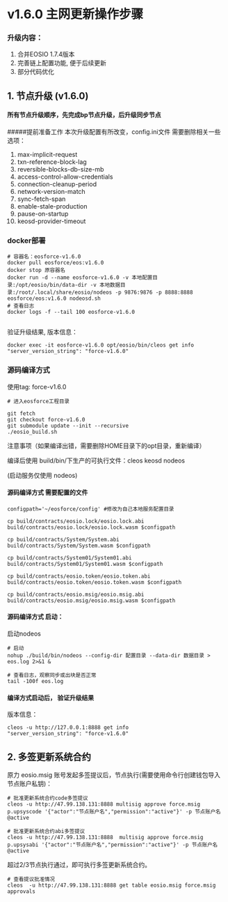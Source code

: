 # v1.6.0 主网更新操作步骤


### 升级内容：

1. 合并EOSIO 1.7.4版本
2. 完善链上配置功能, 便于后续更新
3. 部分代码优化





## 1. 节点升级 (v1.6.0)

#### 所有节点升级顺序，先完成bp节点升级，后升级同步节点

#####提前准备工作
本次升级配置有所改变，config.ini文件 需要删除相关一些选项：

1. max-implicit-request
2. txn-reference-block-lag
3. reversible-blocks-db-size-mb
4. access-control-allow-credentials
5. connection-cleanup-period
6. network-version-match
7. sync-fetch-span
8. enable-stale-production
9. pause-on-startup
10. keosd-provider-timeout

 

### docker部署

```
# 容器名：eosforce-v1.6.0
docker pull eosforce/eos:v1.6.0
docker stop 原容器名
docker run -d --name eosforce-v1.6.0 -v 本地配置目录:/opt/eosio/bin/data-dir -v 本地数据目录:/root/.local/share/eosio/nodeos -p 9876:9876 -p 8888:8888 eosforce/eos:v1.6.0 nodeosd.sh
# 查看日志
docker logs -f --tail 100 eosforce-v1.6.0
    
```
验证升级结果, 版本信息：
```shell
docker exec -it eosforce-v1.6.0 opt/eosio/bin/cleos get info
"server_version_string": "force-v1.6.0"
```

### 源码编译方式
使用tag: force-v1.6.0 


```shell
# 进入eosforce工程目录

git fetch
git checkout force-v1.6.0
git submodule update --init --recursive
./eosio_build.sh
```

注意事项（如果编译出错，需要删除HOME目录下的opt目录，重新编译）

编译后使用 build/bin/下生产的可执行文件：cleos  keosd  nodeos

(启动服务仅使用 nodeos)

#### 源码编译方式 需要配置的文件
```shell
configpath='~/eosforce/config' #修改为自己本地服务配置目录

cp build/contracts/eosio.lock/eosio.lock.abi  build/contracts/eosio.lock/eosio.lock.wasm $configpath

cp build/contracts/System/System.abi build/contracts/System/System.wasm $configpath

cp build/contracts/System01/System01.abi build/contracts/System01/System01.wasm $configpath

cp build/contracts/eosio.token/eosio.token.abi build/contracts/eosio.token/eosio.token.wasm $configpath

cp build/contracts/eosio.msig/eosio.msig.abi build/contracts/eosio.msig/eosio.msig.wasm $configpath
```

#### 源码编译方式 启动：
启动nodeos

```shell
# 启动
nohup ./build/bin/nodeos --config-dir 配置目录 --data-dir 数据目录 > eos.log 2>&1 &

# 查看日志，观察同步或出块是否正常
tail -100f eos.log
```

#### 编译方式启动后， 验证升级结果
版本信息：


```shell
cleos -u http://127.0.0.1:8888 get info
"server_version_string": "force-v1.6.0"
```




## 2. 多签更新系统合约

原力 eosio.msig 账号发起多签提议后，节点执行(需要使用命令行创建钱包导入节点账户私钥)：

```shell
# 批准更新系统合约code多签提议
cleos -u http://47.99.138.131:8888 multisig approve force.msig p.upsyscode '{"actor":"节点账户名","permission":"active"}' -p 节点账户名@active

# 批准更新系统合约abi多签提议
cleos -u http://47.99.138.131:8888  multisig approve force.msig p.upsysabi '{"actor":"节点账户名","permission":"active"}' -p 节点账户名@active
```
超过2/3节点执行通过，即可执行多签更新系统合约。

```shell
# 查看提议批准情况
cleos  -u http://47.99.138.131:8888 get table eosio.msig force.msig approvals
```

